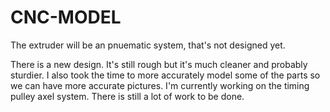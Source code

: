 # CNC-MODEL
The extruder will be an pnuematic system, that's not designed yet.

There is a new design. It's still rough but it's much cleaner and probably sturdier. I also took the time to more accurately model some of the parts so we can have more accurate pictures. I'm currently working on the timing pulley axel system. There is still a lot of work to be done. 
